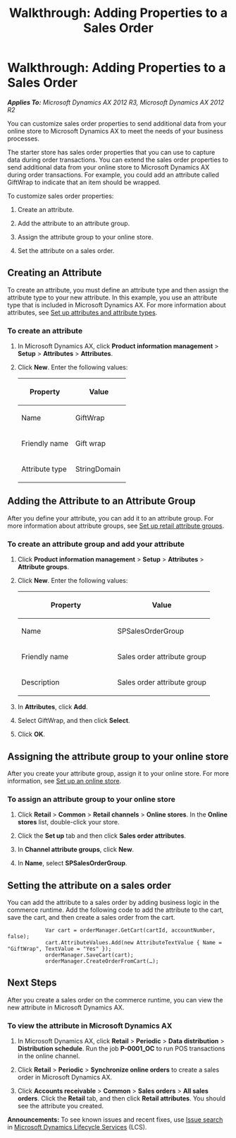 ﻿---
title: 'Walkthrough: Adding Properties to a Sales Order'
TOCTitle: 'Walkthrough: Adding Properties to a Sales Order'
ms:assetid: 4530651e-1fe0-4288-8c27-6b8808ffff3b
ms:mtpsurl: https://technet.microsoft.com/en-us/library/JJ991925(v=AX.60)
ms:contentKeyID: 51595728
ms.date: 05/18/2015
mtps_version: v=AX.60
---

# Walkthrough: Adding Properties to a Sales Order 


_**Applies To:** Microsoft Dynamics AX 2012 R3, Microsoft Dynamics AX 2012 R2_

You can customize sales order properties to send additional data from your online store to Microsoft Dynamics AX to meet the needs of your business processes.

The starter store has sales order properties that you can use to capture data during order transactions. You can extend the sales order properties to send additional data from your online store to Microsoft Dynamics AX during order transactions. For example, you could add an attribute called GiftWrap to indicate that an item should be wrapped.

To customize sales order properties:

1.  Create an attribute.

2.  Add the attribute to an attribute group.

3.  Assign the attribute group to your online store.

4.  Set the attribute on a sales order.

## Creating an Attribute

To create an attribute, you must define an attribute type and then assign the attribute type to your new attribute. In this example, you use an attribute type that is included in Microsoft Dynamics AX. For more information about attributes, see [Set up attributes and attribute types](set-up-attributes-and-attribute-types.md).

### To create an attribute

1.  In Microsoft Dynamics AX, click **Product information management** \> **Setup** \> **Attributes** \> **Attributes**.

2.  Click **New**. Enter the following values:
    
    <table>
    <colgroup>
    <col style="width: 50%" />
    <col style="width: 50%" />
    </colgroup>
    <thead>
    <tr class="header">
    <th><p>Property</p></th>
    <th><p>Value</p></th>
    </tr>
    </thead>
    <tbody>
    <tr class="odd">
    <td><p>Name</p></td>
    <td><p>GiftWrap</p></td>
    </tr>
    <tr class="even">
    <td><p>Friendly name</p></td>
    <td><p>Gift wrap</p></td>
    </tr>
    <tr class="odd">
    <td><p>Attribute type</p></td>
    <td><p>StringDomain</p></td>
    </tr>
    </tbody>
    </table>


## Adding the Attribute to an Attribute Group

After you define your attribute, you can add it to an attribute group. For more information about attribute groups, see [Set up retail attribute groups](set-up-retail-attribute-groups.md).

### To create an attribute group and add your attribute

1.  Click **Product information management** \> **Setup** \> **Attributes** \> **Attribute groups**.

2.  Click **New**. Enter the following values:
    
    <table>
    <colgroup>
    <col style="width: 50%" />
    <col style="width: 50%" />
    </colgroup>
    <thead>
    <tr class="header">
    <th><p>Property</p></th>
    <th><p>Value</p></th>
    </tr>
    </thead>
    <tbody>
    <tr class="odd">
    <td><p>Name</p></td>
    <td><p>SPSalesOrderGroup</p></td>
    </tr>
    <tr class="even">
    <td><p>Friendly name</p></td>
    <td><p>Sales order attribute group</p></td>
    </tr>
    <tr class="odd">
    <td><p>Description</p></td>
    <td><p>Sales order attribute group</p></td>
    </tr>
    </tbody>
    </table>


3.  In **Attributes**, click **Add**.

4.  Select GiftWrap, and then click **Select**.

5.  Click **OK**.

## Assigning the attribute group to your online store

After you create your attribute group, assign it to your online store. For more information, see [Set up an online store](set-up-an-online-store.md).

### To assign an attribute group to your online store

1.  Click **Retail** \> **Common** \> **Retail channels** \> **Online stores**. In the **Online stores** list, double-click your store.

2.  Click the **Set up** tab and then click **Sales order attributes**.

3.  In **Channel attribute groups**, click **New**.

4.  In **Name**, select **SPSalesOrderGroup**.

## Setting the attribute on a sales order

You can add the attribute to a sales order by adding business logic in the commerce runtime. Add the following code to add the attribute to the cart, save the cart, and then create a sales order from the cart.

``` 
            Var cart = orderManager.GetCart(cartId, accountNumber, false);
            cart.AttributeValues.Add(new AttributeTextValue { Name = "GiftWrap", TextValue = "Yes" });
            orderManager.SaveCart(cart);
            orderManager.CreateOrderFromCart(…);
```

## Next Steps

After you create a sales order on the commerce runtime, you can view the new attribute in Microsoft Dynamics AX.

### To view the attribute in Microsoft Dynamics AX

1.  In Microsoft Dynamics AX, click **Retail** \> **Periodic** \> **Data distribution** \> **Distribution schedule**. Run the job **P-0001\_OC** to run POS transactions in the online channel.

2.  Click **Retail** \> **Periodic** \> **Synchronize online orders** to create a sales order in Microsoft Dynamics AX.

3.  Click **Accounts receivable** \> **Common** \> **Sales orders** \> **All sales orders**. Click the **Retail** tab, and then click **Retail attributes**. You should see the attribute you created.

  
**Announcements:** To see known issues and recent fixes, use [Issue search](http://go.microsoft.com/fwlink/?linkid=389258) in [Microsoft Dynamics Lifecycle Services](http://go.microsoft.com/fwlink/?linkid=306505) (LCS).

